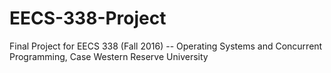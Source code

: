 # EECS-338-Project
Final Project for EECS 338 (Fall 2016) -- Operating Systems and Concurrent Programming, Case Western Reserve University
